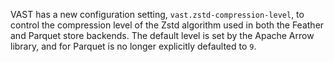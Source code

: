 VAST has a new configuration setting, `vast.zstd-compression-level`, to control
the compression level of the Zstd algorithm used in both the Feather and
Parquet store backends. The default level is set by the Apache Arrow library,
and for Parquet is no longer explicitly defaulted to `9`.
